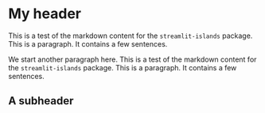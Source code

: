 # My header

This is a test of the markdown content for the `streamlit-islands` package.
This is a paragraph. It contains a few sentences. 

[add]: # (1, 2)

We start another paragraph here. This is a test of the markdown content for the `streamlit-islands` package.
This is a paragraph. It contains a few sentences.

[appendList]: # ([1, 2, 3], [4, 5, 6])

## A subheader